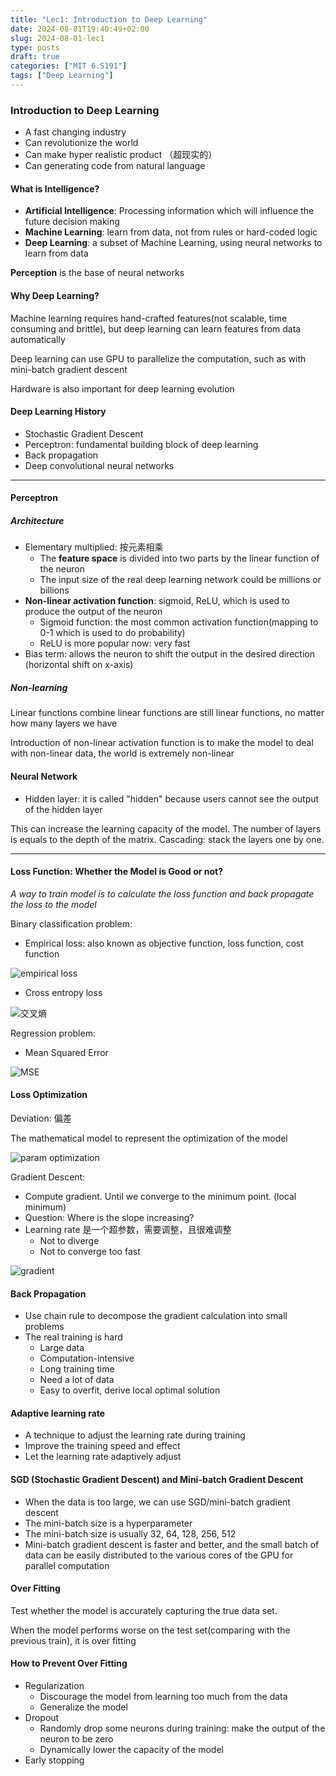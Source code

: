 ```yaml
---
title: "Lec1: Introduction to Deep Learning"
date: 2024-08-01T19:40:49+02:00
slug: 2024-08-01-lec1
type: posts
draft: true
categories: ["MIT 6.S191"]
tags: ["Deep Learning"]
---
```


### Introduction to Deep Learning

- A fast changing industry
- Can revolutionize the world
- Can make hyper realistic product （超现实的）
- Can generating code from natural language

#### What is Intelligence?

- **Artificial Intelligence**: Processing information which will influence the future decision making
- **Machine Learning**: learn from data, not from rules or hard-coded logic
- **Deep Learning**: a subset of Machine Learning, using neural networks to learn from data

**Perception** is the base of neural networks

#### Why Deep Learning?

Machine learning requires hand-crafted features(not scalable, time consuming and brittle), but deep learning can learn features from data automatically

Deep learning can use GPU to parallelize the computation, such as with mini-batch gradient descent

Hardware is also important for deep learning evolution

#### Deep Learning History

- Stochastic Gradient Descent
- Perceptron: fundamental building block of deep learning
- Back propagation
- Deep convolutional neural networks

---

#### Perceptron

##### Architecture

- Elementary multiplied: 按元素相乘
  - The **feature space** is divided into two parts by the linear function of the neuron
  - The input size of the real deep learning network could be millions or billions
- **Non-linear activation function**: sigmoid, ReLU, which is used to produce the output of the neuron
  - Sigmoid function: the most common activation function(mapping to 0-1 which is used to do probability)
  - ReLU is more popular now: very fast
- Bias term: allows the neuron to shift the output in the desired direction (horizontal shift on x-axis)

##### Non-learning

Linear functions combine linear functions are still linear functions, no matter how many layers we have

Introduction of non-linear activation function is to make the model to deal with non-linear data, the world is extremely non-linear

#### Neural Network

- Hidden layer: it is called "hidden" because users cannot see the output of the hidden layer

This can increase the learning capacity of the model. The number of layers is equals to the depth of the matrix. Cascading: stack the layers one by one.

---

#### Loss Function: Whether the Model is Good or not?

*A way to train model is to calculate the loss function and back propagate the loss to the model*

Binary classification problem:

- Empirical loss: also known as objective function, loss function, cost function

![empirical loss](/6s191-lec1-empirical-loss.png)

- Cross entropy loss

![交叉熵](/6s191-lec1-bianry-cross.png)

Regression problem:

- Mean Squared Error

![MSE](/6s191-lec1-mse.png)

#### Loss Optimization

Deviation: 偏差

The mathematical model to represent the optimization of the model

![param optimization](/6s191-lec1-opti.png)

Gradient Descent:

- Compute gradient. Until we converge to the minimum point. (local minimum)
- Question: Where is the slope increasing?
- Learning rate 是一个超参数，需要调整，且很难调整
  - Not to diverge
  - Not to converge too fast

![gradient](/6s191-lec1-grad.png)

#### Back Propagation

- Use chain rule to decompose the gradient calculation into small problems
- The real training is hard
  - Large data
  - Computation-intensive
  - Long training time
  - Need a lot of data
  - Easy to overfit, derive local optimal solution

#### Adaptive learning rate

- A technique to adjust the learning rate during training
- Improve the training speed and effect
- Let the learning rate adaptively adjust

#### SGD (Stochastic Gradient Descent) and Mini-batch Gradient Descent

- When the data is too large, we can use SGD/mini-batch gradient descent
- The mini-batch size is a hyperparameter
- The mini-batch size is usually 32, 64, 128, 256, 512
- Mini-batch gradient descent is faster and better, and the small batch of data can be easily distributed to the various cores of the GPU for parallel computation

#### Over Fitting

Test whether the model is accurately capturing the true data set.

When the model performs worse on the test set(comparing with the previous train), it is over fitting

#### How to Prevent Over Fitting

- Regularization
  - Discourage the model from learning too much from the data
  - Generalize the model
- Dropout
  - Randomly drop some neurons during training: make the output of the neuron to be zero
  - Dynamically lower the capacity of the model
- Early stopping
